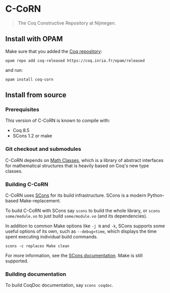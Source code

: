 # C-CoRN
> The Coq Constructive Repository at Nijmegen.

## Install with OPAM
Make sure that you added the [Coq repository](http://coq.io/opam/):

    opam repo add coq-released https://coq.inria.fr/opam/released

and run:

    opam install coq-corn

## Install from source
### Prerequisites
This version of C-CoRN is known to compile with:

* Coq 8.5
* SCons 1.2 or make

### Git checkout and submodules
C-CoRN depends on [Math Classes](https://github.com/math-classes/math-classes), which is a library of abstract interfaces for
mathematical structures that is heavily based on Coq's new type classes.

### Building C-CoRN
C-CoRN uses [SCons](http://www.scons.org/) for its build infrastructure. SCons is a modern
Python-based Make-replacement.

To build C-CoRN with SCons say `scons` to build the whole library, or
`scons some/module.vo` to just build `some/module.vo` (and its dependencies).

In addition to common Make options like `-j N` and `-k`, SCons
supports some useful options of its own, such as `--debug=time`, which
displays the time spent executing individual build commands.

    scons -c replaces Make clean

For more information, see the [SCons documentation](http://www.scons.org/). Make is still supported.

### Building documentation
To build CoqDoc documentation, say `scons coqdoc`.
